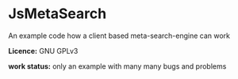 JsMetaSearch
============

An example code how a client based meta-search-engine can work

**Licence:** GNU GPLv3

**work status:** only an example with many many bugs and problems
